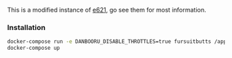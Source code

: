 This is a modified instance of [e621](https://github.com/Zwagoth/e621ng), go see them for most information.

### Installation
```sh
docker-compose run -e DANBOORU_DISABLE_THROTTLES=true fursuitbutts /app/bin/setup
docker-compose up
```
